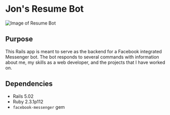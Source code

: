 # Jon's Resume Bot
![Image of Resume Bot](http://gdurl.com/l0yP)

## Purpose
This Rails app is meant to serve as the backend for a Facebook integrated Messenger bot. The bot responds to several commands with information about me, my skills as a web developer, and the projects that I have worked on.

## Dependencies
* Rails 5.02
* Ruby 2.3.1p112
* `facebook-messenger` gem

